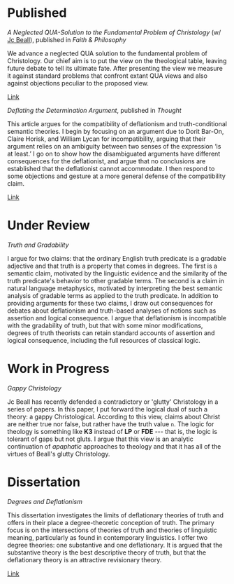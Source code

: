Published
================================

*A Neglected QUA-Solution to the Fundamental Problem of Christology* (w/ [Jc Beall](http://entailments.net/)), published in *Faith & Philosophy*

We advance a neglected QUA solution to the fundamental problem of Christology. Our chief aim is to put the view on the theological table, leaving future debate to tell its ultimate fate. After presenting the view we measure it against standard problems that confront extant QUA views and also against objections peculiar to the proposed view. 

[Link](https://place.asburyseminary.edu/faithandphilosophy/vol36/iss2/1/)


*Deflating the Determination Argument*, published in *Thought*

This article argues for the compatibility of deflationism and truth-conditional semantic theories. I begin by focusing on an argument due to Dorit Bar-On, Claire Horisk, and William Lycan for incompatibility, arguing that their argument relies on an ambiguity between two senses of the expression ‘is at least.’ I go on to show how the disambiguated arguments have different consequences for the deflationist, and argue that no conclusions are established that the deflationist cannot accommodate. I then respond to some objections and gesture at a more general defense of the compatibility claim.

[Link](https://philpapers.org/rec/HENDTD-2)

Under Review
================================

*Truth and Gradability*

I argue for two claims: that the ordinary English truth predicate is a gradable adjective and that truth is a property that comes in degrees. The first is a semantic claim, motivated by the linguistic evidence and the similarity of the truth predicate's behavior to other gradable terms. The second is a claim in natural language metaphysics, motivated by interpreting the best semantic analysis of gradable terms as applied to the truth predicate. In addition to providing arguments for these two claims, I draw out consequences for debates about deflationism and truth-based analyses of notions such as assertion and logical consequence. I argue that deflationism is incompatible with the gradability of truth, but that with some minor modifications, degrees of truth theorists can retain standard accounts of assertion and logical consequence, including the full resources of classical logic.

Work in Progress
===============================

*Gappy Christology*

Jc Beall has recently defended a contradictory or 'glutty' Christology in a series of papers. In this paper, I put forward the logical dual of such a theory: a gappy Christological. According to this view, claims about Christ are neither true nor false, but rather have the truth value ``n``. The logic for theology is something like **K3** instead of **LP** or **FDE** --- that is, the logic is tolerant of gaps but not gluts. I argue that this view is an analytic continuation of *apaphatic* approaches to theology and that it has all of the virtues of Beall's glutty Christology. 


Dissertation
===============================

*Degrees and Deflationism*

This dissertation investigates the limits of deflationary theories of truth and offers in their place a degree-theoretic conception of truth. The primary focus is on the intersections of theories of truth and theories of linguistic meaning, particularly as found in contemporary linguistics. I offer two degree theories: one substantive and one deflationary. It is argued that the substantive theory is the best descriptive theory of truth, but that the deflationary theory is an attractive revisionary theory.

[Link](https://opencommons.uconn.edu/cgi/viewcontent.cgi?article=8377&context=dissertations)
